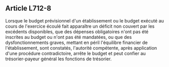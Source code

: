 Article L712-8
----
Lorsque le budget prévisionnel d'un établissement ou le budget exécuté au cours
de l'exercice écoulé fait apparaître un déficit non couvert par les excédents
disponibles, que des dépenses obligatoires n'ont pas été inscrites au budget ou
n'ont pas été mandatées, ou que des dysfonctionnements graves, mettant en péril
l'équilibre financier de l'établissement, sont constatés, l'autorité compétente,
après application d'une procédure contradictoire, arrête le budget et peut
confier au trésorier-payeur général les fonctions de trésorier.
